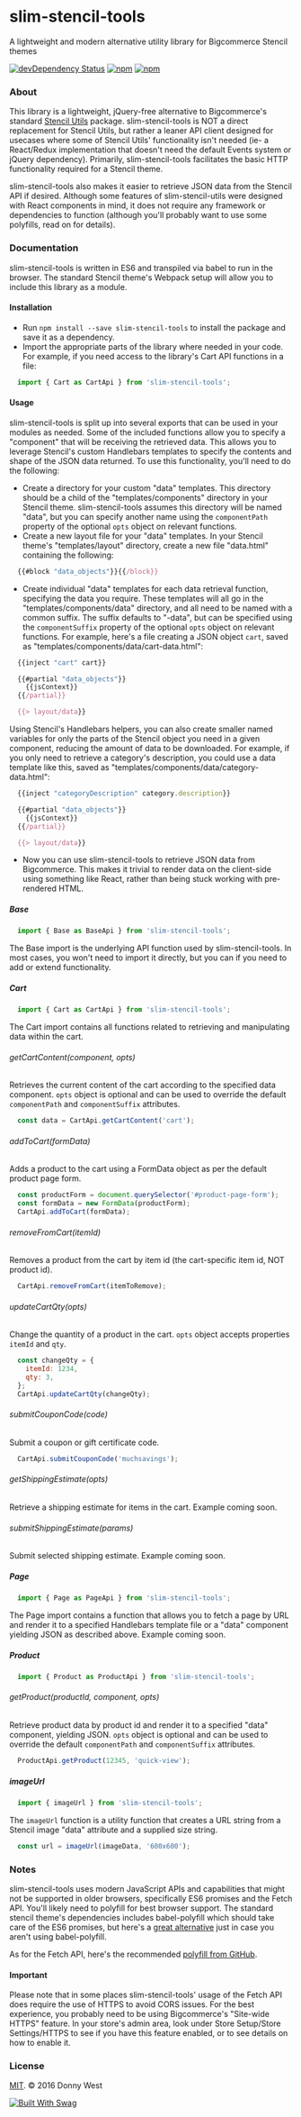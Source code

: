 # slim-stencil-tools

A lightweight and modern alternative utility library for Bigcommerce Stencil themes
<!-- [![Travis build status](http://img.shields.io/travis/dwest-teo/slim-stencil-tools.svg?style=flat)](https://travis-ci.org/dwest-teo/slim-stencil-tools)
[![Code Climate](https://codeclimate.com/github/dwest-teo/slim-stencil-tools/badges/gpa.svg)](https://codeclimate.com/github/dwest-teo/slim-stencil-tools)
[![Test Coverage](https://codeclimate.com/github/dwest-teo/slim-stencil-tools/badges/coverage.svg)](https://codeclimate.com/github/dwest-teo/slim-stencil-tools) -->
[![devDependency Status](https://david-dm.org/dwest-teo/slim-stencil-tools/dev-status.svg)](https://david-dm.org/dwest-teo/slim-stencil-tools#info=devDependencies)
[![npm](https://img.shields.io/npm/v/slim-stencil-tools.svg)](https://www.npmjs.com/package/slim-stencil-tools)
[![npm](https://img.shields.io/npm/l/slim-stencil-tools.svg)](https://www.npmjs.com/package/slim-stencil-tools)

### About
This library is a lightweight, jQuery-free alternative to Bigcommerce's standard [Stencil Utils](https://stencil.bigcommerce.com/docs/the-stencil-utils-package) package.  slim-stencil-tools is NOT a direct replacement for Stencil Utils, but rather a leaner API client designed for usecases where some of Stencil Utils' functionality isn't needed (ie- a React/Redux implementation that doesn't need the default Events system or jQuery dependency).  Primarily, slim-stencil-tools facilitates the basic HTTP functionality required for a Stencil theme.

slim-stencil-tools also makes it easier to retrieve JSON data from the Stencil API if desired.  Although some features of slim-stencil-utils were designed with React components in mind, it does not require any framework or dependencies to function (although you'll probably want to use some polyfills, read on for details).

### Documentation
slim-stencil-tools is written in ES6 and transpiled via babel to run in the browser.  The standard Stencil theme's Webpack setup will allow you to include this library as a module.

#### Installation
* Run `npm install --save slim-stencil-tools` to install the package and save it as a dependency.
* Import the appropriate parts of the library where needed in your code.  For example, if you need access to the library's Cart API functions in a file:
```javascript
  import { Cart as CartApi } from 'slim-stencil-tools';
```

#### Usage
slim-stencil-tools is split up into several exports that can be used in your modules as needed.  Some of the included functions allow you to specify a "component" that will be receiving the retrieved data.  This allows you to leverage Stencil's custom Handlebars templates to specify the contents and shape of the JSON data returned.  To use this functionality, you'll need to do the following:
* Create a directory for your custom "data" templates.  This directory should be a child of the "templates/components" directory in your Stencil theme.  slim-stencil-tools assumes this directory will be named "data", but you can specify another name using the `componentPath` property of the optional `opts` object on relevant functions.
* Create a new layout file for your "data" templates.  In your Stencil theme's "templates/layout" directory, create a new file "data.html" containing the following:
```javascript
  {{#block "data_objects"}}{{/block}}
```
* Create individual "data" templates for each data retrieval function, specifying the data you require.  These templates will all go in the "templates/components/data" directory, and all need to be named with a common suffix.  The suffix defaults to "-data", but can be specified using the `componentSuffix` property of the optional `opts` object on relevant functions.  For example, here's a file creating a JSON object `cart`, saved as "templates/components/data/cart-data.html":
```javascript
  {{inject "cart" cart}}

  {{#partial "data_objects"}}
    {{jsContext}}
  {{/partial}}

  {{> layout/data}}
```
Using Stencil's Handlebars helpers, you can also create smaller named variables for only the parts of the Stencil object you need in a given component, reducing the amount of data to be downloaded.  For example, if you only need to retrieve a category's description, you could use a data template like this, saved as "templates/components/data/category-data.html":
```javascript
  {{inject "categoryDescription" category.description}}

  {{#partial "data_objects"}}
    {{jsContext}}
  {{/partial}}

  {{> layout/data}}
```
* Now you can use slim-stencil-tools to retrieve JSON data from Bigcommerce.  This makes it trivial to render data on the client-side using something like React, rather than being stuck working with pre-rendered HTML.


##### Base
```javascript
  import { Base as BaseApi } from 'slim-stencil-tools';
```

The Base import is the underlying API function used by slim-stencil-tools.  In most cases, you won't need to import it directly, but you can if you need to add or extend functionality.

##### Cart
```javascript
  import { Cart as CartApi } from 'slim-stencil-tools';
```

The Cart import contains all functions related to retrieving and manipulating data within the cart.

###### getCartContent(component, opts)
Retrieves the current content of the cart according to the specified data component.  `opts` object is optional and can be used to override the default `componentPath` and `componentSuffix` attributes.
```javascript
  const data = CartApi.getCartContent('cart');
```

###### addToCart(formData)
Adds a product to the cart using a FormData object as per the default product page form.
```javascript
  const productForm = document.querySelector('#product-page-form');
  const formData = new FormData(productForm);
  CartApi.addToCart(formData);
```

###### removeFromCart(itemId)
Removes a product from the cart by item id (the cart-specific item id, NOT product id).
```javascript
  CartApi.removeFromCart(itemToRemove);
```

###### updateCartQty(opts)
Change the quantity of a product in the cart.  `opts` object accepts properties `itemId` and `qty`.
```javascript
  const changeQty = {
    itemId: 1234,
    qty: 3,
  };
  CartApi.updateCartQty(changeQty);
```

###### submitCouponCode(code)
Submit a coupon or gift certificate code.
```javascript
  CartApi.submitCouponCode('muchsavings');
```

###### getShippingEstimate(opts)
Retrieve a shipping estimate for items in the cart.  Example coming soon.

###### submitShippingEstimate(params)
Submit selected shipping estimate.  Example coming soon.

##### Page
```javascript
  import { Page as PageApi } from 'slim-stencil-tools';
```

The Page import contains a function that allows you to fetch a page by URL and render it to a specified Handlebars template file or a "data" component yielding JSON as described above.  Example coming soon.

##### Product
```javascript
  import { Product as ProductApi } from 'slim-stencil-tools';
```

###### getProduct(productId, component, opts)
Retrieve product data by product id and render it to a specified "data" component, yielding JSON.  `opts` object is optional and can be used to override the default `componentPath` and `componentSuffix` attributes.
```javascript
  ProductApi.getProduct(12345, 'quick-view');
```

##### imageUrl
```javascript
  import { imageUrl } from 'slim-stencil-tools';
```

The `imageUrl` function is a utility function that creates a URL string from a Stencil image "data" attribute and a supplied size string.
```javascript
  const url = imageUrl(imageData, '600x600');
```

### Notes
slim-stencil-tools uses modern JavaScript APIs and capabilities that might not be supported in older browsers, specifically ES6 promises and the Fetch API.  You'll likely need to polyfill for best browser support.  The standard stencil theme's dependencies includes babel-polyfill which should take care of the ES6 promises, but here's a [great alternative](https://github.com/stefanpenner/es6-promise) just in case you aren't using babel-polyfill.

As for the Fetch API, here's the recommended [polyfill from GitHub](https://github.com/github/fetch).

#### Important
Please note that in some places slim-stencil-tools' usage of the Fetch API does require the use of HTTPS to avoid CORS issues.  For the best experience, you probably need to be using Bigcommerce's "Site-wide HTTPS" feature.  In your store's admin area, look under Store Setup/Store Settings/HTTPS to see if you have this feature enabled, or to see details on how to enable it.

### License

[MIT](https://opensource.org/licenses/MIT). © 2016 Donny West

[![Built With Swag](http://forthebadge.com/images/badges/built-with-swag.svg)](http://forthebadge.com)
